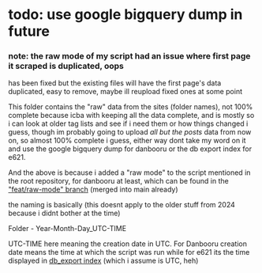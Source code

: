 # todo: use google bigquery dump in future

### note: the raw mode of my script had an issue where first page it scraped is duplicated, oops

has been fixed but the existing files will have the first page's data duplicated, easy to remove, maybe ill reupload fixed ones at some point

This folder contains the "raw" data from the sites (folder names), not 100% complete because icba with keeping all the data complete, and is mostly so i can look at older tag lists and see if i need them or how things changed i guess, though im probably going to upload *all but the posts* data from now on, so almost 100% complete i guess, either way dont take my word on it and use the google bigquery dump for danbooru or the db export index for e621.

And the above is because i added a "raw mode" to the script mentioned in the root repository, for danbooru at least, which can be found in the ["feat/raw-mode" branch](https://github.com/DraconicDragon/danbooru-e621-tag-list-processor/tree/feat/raw-mode) (merged into main already)

the naming is basically (this doesnt apply to the older stuff from 2024 because i didnt bother at the time)

Folder - Year-Month-Day_UTC-TIME

UTC-TIME here meaning the creation date in UTC. For Danbooru creation date means the time at which the script was run while for e621 its the time displayed in [db_export index](https://e621.net/db_export/) (which i assume is UTC, heh)
